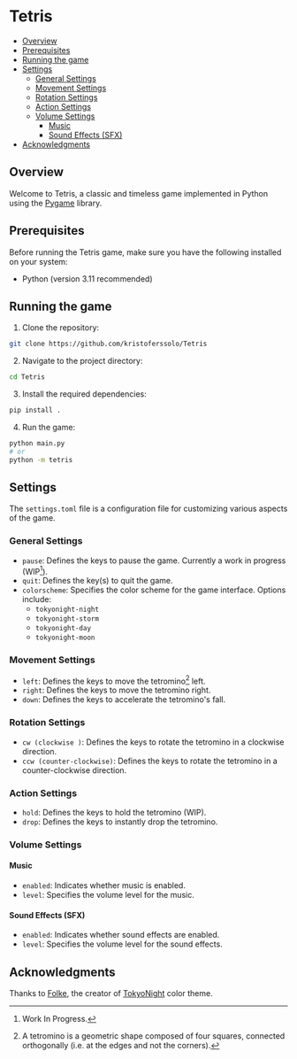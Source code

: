 # Tetris

<!-- toc -->

- [Overview](#overview)
- [Prerequisites](#prerequisites)
- [Running the game](#running-the-game)
- [Settings](#settings)
  * [General Settings](#general-settings)
  * [Movement Settings](#movement-settings)
  * [Rotation Settings](#rotation-settings)
  * [Action Settings](#action-settings)
  * [Volume Settings](#volume-settings)
    + [Music](#music)
    + [Sound Effects (SFX)](#sound-effects-sfx)
- [Acknowledgments](#acknowledgments)

<!-- tocstop -->

## Overview

Welcome to Tetris, a classic and timeless game implemented in Python using the [Pygame](https://www.pygame.org/) library.

## Prerequisites
Before running the Tetris game, make sure you have the following installed on your system:
- Python (version 3.11 recommended)

## Running the game

1. Clone the repository:
```bash
git clone https://github.com/kristoferssolo/Tetris
```

2. Navigate to the project directory:
```bash
cd Tetris
```

3. Install the required dependencies:
```bash
pip install .
```

4. Run the game:
```bash
python main.py
# or
python -m tetris
```

## Settings
The `settings.toml` file is a configuration file for customizing various aspects of the game.

### General Settings
- `pause`: Defines the keys to pause the game. Currently a work in progress (WIP[^WIP]).
- `quit`: Defines the key(s) to quit the game.
- `colorscheme`: Specifies the color scheme for the game interface. Options include:
  - `tokyonight-night`
  - `tokyonight-storm`
  - `tokyonight-day`
  - `tokyonight-moon`

### Movement Settings
- `left`: Defines the keys to move the tetromino[^tetromino] left.
- `right`: Defines the keys to move the tetromino right.
- `down`: Defines the keys to accelerate the tetromino's fall.

### Rotation Settings
- `cw (clockwise )`: Defines the keys to rotate the tetromino in a clockwise direction.
- `ccw (counter-clockwise)`: Defines the keys to rotate the tetromino in a counter-clockwise direction.

### Action Settings
- `hold`: Defines the keys to hold the tetromino (WIP).
- `drop`: Defines the keys to instantly drop the tetromino.

### Volume Settings
#### Music
- `enabled`: Indicates whether music is enabled.
- `level`: Specifies the volume level for the music.

#### Sound Effects (SFX)
- `enabled`: Indicates whether sound effects are enabled.
- `level`: Specifies the volume level for the sound effects.


## Acknowledgments
Thanks to [Folke](https://github.com/folke), the creator of [TokyoNight](https://github.com/folke/tokyonight.nvim) color theme.

[^WIP]: Work In Progress.
[^tetromino]: A tetromino is a geometric shape composed of four squares, connected orthogonally (i.e. at the edges and not the corners).
